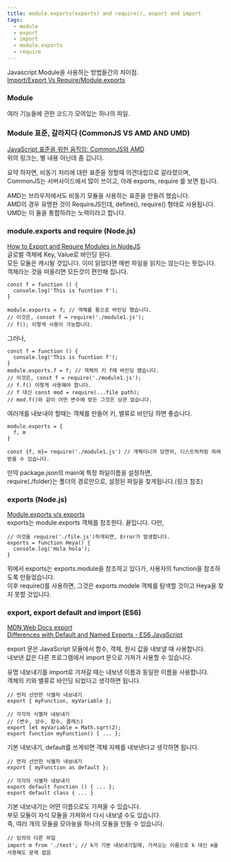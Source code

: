 ```yaml
---
title: module.exports(exports) and require(), export and import
tags:
  - module
  - export
  - import
  - module.exports
  - require
---
```


Javascript Module을 사용하는 방법들간의 차이점.<br>
[Import/Export Vs Require/Module.exports](https://arunrajeevan.medium.com/import-export-vs-require-module-exports-572f63516745)

<!--more-->
### Module
여러 기능들에 관한 코드가 모여있는 하나의 파일.<br>

### Module 표준, 갈라지다 (CommonJS VS AMD AND UMD)
[JavaScript 표준을 위한 움직임: CommonJS와 AMD](https://d2.naver.com/helloworld/12864)<br>
위의 링크는, 별 내용 아닌데 좀 깁니다.<br>
<p>
요약 하자면, 비동기 처리에 대한 표준을 정할때 의견대립으로 갈라졌으며,<br>
CommonJS는 서버사이드에서 많이 쓰이고, 아래 exports, require 를 보면 됩니다.<br>
</p>
<p>
AMD는 브라우저에서도 비동기 모듈을 사용하는 표준을 만들려 했습니다.<br>
AMD의 경우 유명한 것이 RequireJS인데, define(), require() 형태로 사용됩니다. <br>
UMD는 이 둘을 통합하려는 노력이라고 합니다.
</p>

### module.exports and require (Node.js)
[How to Export and Require Modules in NodeJS](https://www.youtube.com/watch?v=pP4kjXykbio)<br>
글로벌 객체에 Key, Value로 바인딩 된다.<br>
모든 모듈은 캐시될 것입니다. 이미 읽었다면 매번 파일을 읽지는 않는다는 뜻입니다.<br>
객체라는 것을 떠올리면 모든것이 편안해 집니다.
```
const f = function () {
  console.log('This is fucntion f');
}

module.exports = f; // 객체를 통으로 바인딩 했습니다. 
// 이것은, consot f = require('./module1.js'); 
// f(); 이렇게 사용이 가능합니다.
```
그러나, 
```
const f = function () {
  console.log('This is fucntion f');
}
module.exports.f = f; // 객체의 키 f에 바인딩 했습니다. 
// 이것은, const f = require('./module1.js'); 
// f.f() 이렇게 사용해야 합니다. 
// f 대신 const mod = require(...file path); 
// mod.f()와 같이 어떤 변수에 받든 그것은 상관 없습니다.
```

여러개를 내보내야 할때는 객체를 만들어 키, 밸류로 바인딩 하면 좋습니다.
```
module.exports = {
  f, m
}
```
```
const {f, m}= require('./module1.js') // 개체이니까 당연히, 디스트럭처링 하여 받을 수 있습니다.
```
만약 package.json의 main에 특정 파일이름을 설정하면,<br>
require(./folder)는 폴더의 경로만으로, 설정된 파일을 찾게됩니다.(링크 참조)

### exports (Node.js)
[Module.exports v/s exports](https://www.youtube.com/watch?v=Bj1v1Yfg5TU)<br>
exports는 module.exports 객체를 참조한다. 끝입니다. 다만,
```
// 이것을 require('./file.js')하게되면, Error가 발생합니다.
exports = function Heya() {
  console.log('Hola hola');
}
```
위에서 exports는 exports.module을 참조하고 있다가, 사용자의 function을 참조하도록 만들었습니다.<br>
이후 require()를 사용하면, 그것은 exports.modele 객체를 탐색할 것이고 Heya을 찾지 못할 것입니다.

### export, export default and import (ES6)
[MDN Web Docs export](https://developer.mozilla.org/ko/docs/Web/JavaScript/Reference/Statements/export)<br>
[Differences with Default and Named Exports - ES6 JavaScript](https://www.youtube.com/watch?v=RMl-ystfzoY)<br>
<p>
export 문은 JavaScript 모듈에서 함수, 객체, 원시 값을 내보낼 때 사용합니다.<br>
내보낸 값은 다른 프로그램에서 import 문으로 가져가 사용할 수 있습니다.
</p>
유명 내보내기를 import로 가져갈 때는 내보낸 이름과 동일한 이름을 사용합니다.<br>
객체의 키와 밸류로 바인딩 되었다고 생각하면 됩니다.

```
// 먼저 선언한 식별자 내보내기
export { myFunction, myVariable };

// 각각의 식별자 내보내기
// (변수, 상수, 함수, 클래스)
export let myVariable = Math.sqrt(2);
export function myFunction() { ... };
```

기본 내보내기, default를 쓰게되면 객체 자체를 내보낸다고 생각하면 됩니다.
```
// 먼저 선언한 식별자 내보내기
export { myFunction as default };

// 각각의 식별자 내보내기
export default function () { ... };
export default class { ... }
```

기본 내보내기는 어떤 이름으로도 가져올 수 있습니다.<br>
부모 모듈이 자식 모듈을 가져와서 다시 내보낼 수도 있습니다.<br>
즉, 여러 개의 모듈을 모아놓을 하나의 모듈을 만들 수 있습니다.
```
// 임의의 다른 파일
import m from './test'; // k가 기본 내보내기일때, 가져오는 이름으로 k 대신 m을 사용해도 문제 없음
```